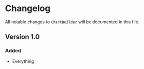 # Changelog

All notable changes to `ChartBuilder` will be documented in this file.

## Version 1.0

### Added
- Everything
